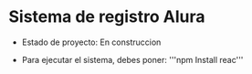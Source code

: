 <h1> Sistema de registro Alura</h1>

- Estado de proyecto: En construccion

- Para ejecutar el sistema, debes poner:
'''npm Install reac'''
